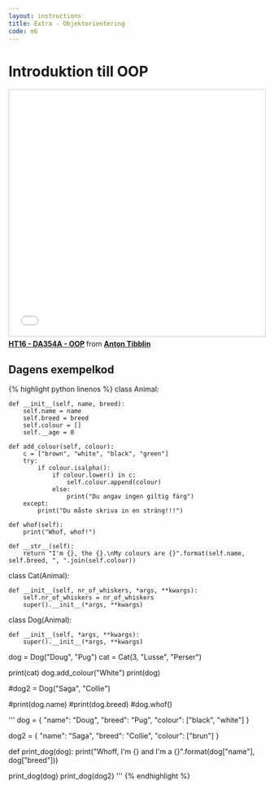```yaml
---
layout: instructions
title: Extra - Objektorientering
code: m6
---
```


# Introduktion till OOP

<iframe src="//www.slideshare.net/slideshow/embed_code/key/9629kSyrKkXSy7" width="595" height="485" frameborder="0" marginwidth="0" marginheight="0" scrolling="no" style="border:1px solid #CCC; border-width:1px; margin-bottom:5px; max-width: 100%;" allowfullscreen> </iframe> <div style="margin-bottom:5px"> <strong> <a href="//www.slideshare.net/AntonTibblin/ht16-da354a-oop" title="HT16 - DA354A - OOP" target="_blank">HT16 - DA354A - OOP</a> </strong> from <strong><a target="_blank" href="//www.slideshare.net/AntonTibblin">Anton Tibblin</a></strong> </div>

## Dagens exempelkod

{% highlight python linenos %}
class Animal:

    def __init__(self, name, breed):
        self.name = name
        self.breed = breed
        self.colour = []
        self.__age = 0

    def add_colour(self, colour):
        c = ["brown", "white", "black", "green"]
        try:
            if colour.isalpha():
                if colour.lower() in c:
                    self.colour.append(colour)
                else:
                    print("Du angav ingen giltig färg")
        except:
            print("Du måste skriva in en sträng!!!")

    def whof(self):
        print("Whof, whof!")

    def __str__(self):
        return "I'm {}, the {}.\nMy colours are {}".format(self.name, self.breed, ", ".join(self.colour))



class Cat(Animal):

    def __init__(self, nr_of_whiskers, *args, **kwargs):
        self.nr_of_whiskers = nr_of_whiskers
        super().__init__(*args, **kwargs)


class Dog(Animal):

    def __init__(self, *args, **kwargs):
        super().__init__(*args, **kwargs)


dog = Dog("Doug", "Pug")
cat = Cat(3, "Lusse", "Perser")


print(cat)
dog.add_colour("White")
print(dog)

#dog2 = Dog("Saga", "Collie")

#print(dog.name)
#print(dog.breed)
#dog.whof()




'''
dog = {
    "name": "Doug",
    "breed": "Pug",
    "colour": ["black", "white"]
}

dog2 = {
    "name": "Saga",
    "breed": "Collie",
    "colour": ["brun"]
}

def print_dog(dog):
    print("Whoff, I'm {} and I'm a {}".format(dog["name"], dog["breed"]))

print_dog(dog)
print_dog(dog2)
'''
{% endhighlight %}
